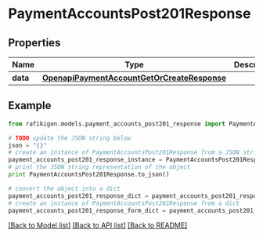 # PaymentAccountsPost201Response


## Properties
Name | Type | Description | Notes
------------ | ------------- | ------------- | -------------
**data** | [**OpenapiPaymentAccountGetOrCreateResponse**](OpenapiPaymentAccountGetOrCreateResponse.md) |  | [optional] 

## Example

```python
from rafikigen.models.payment_accounts_post201_response import PaymentAccountsPost201Response

# TODO update the JSON string below
json = "{}"
# create an instance of PaymentAccountsPost201Response from a JSON string
payment_accounts_post201_response_instance = PaymentAccountsPost201Response.from_json(json)
# print the JSON string representation of the object
print PaymentAccountsPost201Response.to_json()

# convert the object into a dict
payment_accounts_post201_response_dict = payment_accounts_post201_response_instance.to_dict()
# create an instance of PaymentAccountsPost201Response from a dict
payment_accounts_post201_response_form_dict = payment_accounts_post201_response.from_dict(payment_accounts_post201_response_dict)
```
[[Back to Model list]](../README.md#documentation-for-models) [[Back to API list]](../README.md#documentation-for-api-endpoints) [[Back to README]](../README.md)


